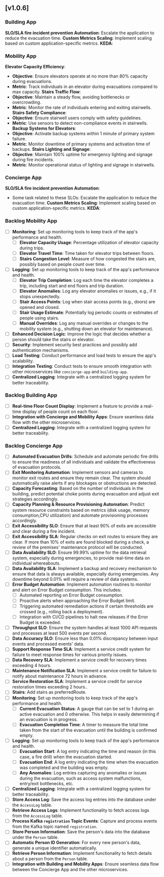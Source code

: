 ## [v1.0.6]

### Building App
**SLO/SLA fire incident prevention Automation**: Escalate the application to reduce the evacuation time.
**Custom Metrics Scaling**: Implement scaling based on custom application-specific metrics.
**KEDA**:

### Mobility App
**Elevator Capacity Efficiency**:
   - **Objective**: Ensure elevators operate at no more than 80% capacity during evacuations.
   - **Metric**: Track individuals in an elevator during evacuations compared to max capacity.
**Stairs Traffic Flow**:
   - **Objective**: Maintain a steady flow, avoiding bottlenecks or overcrowding.
   - **Metric**: Monitor the rate of individuals entering and exiting stairwells.
**Stairs Safety Compliance**:
   - **Objective**: Ensure stairwell users comply with safety guidelines.
   - **Metric**: Use sensors to detect non-compliance events in stairwells.
**Backup Systems for Elevators**:
   - **Objective**: Activate backup systems within 1 minute of primary system failure.
   - **Metric**: Monitor downtime of primary systems and activation time of backups.
**Stairs Lighting and Signage**:
   - **Objective**: Maintain 100% uptime for emergency lighting and signage during fire incidents.
   - **Metric**: Monitor operational status of lighting and signage in stairwells.

### Concierge App
**SLO/SLA fire incident prevention Automation**:
   - Some task related to these SLOs: Escalate the application to reduce the evacuation time.
**Custom Metrics Scaling**: Implement scaling based on custom application-specific metrics.
**KEDA**:

### Backlog Mobility App
- [ ] **Monitoring**: Set up monitoring tools to keep track of the app's performance and health.
  - [ ] **Elevator Capacity Usage**: Percentage utilization of elevator capacity during trips.
  - [ ] **Elevator Travel Time**: Time taken for elevator trips between floors.
  - [ ] **Stairs Congestion Level**: Measure of how congested the stairs are, possibly based on people count over time.
- [ ] **Logging**: Set up monitoring tools to keep track of the app's performance and health. 
  - [ ] **Elevator Trip Completion**: Log each time the elevator completes a trip, including start and end floors and trip duration.
  - [ ] **Elevator Anomalies**: Log any elevator anomalies or issues, e.g., if it stops unexpectedly.
  - [ ] **Stair Access Points**: Log when stair access points (e.g., doors) are opened and closed.
  - [ ] **Stair Usage Estimate**: Potentially log periodic counts or estimates of people using stairs.
  - [ ] **Manual Overrides**: Log any manual overrides or changes to the mobility system (e.g., shutting down an elevator for maintenance).
- [ ] **Enhanced Decision Logic**: Improve the logic that decides whether a person should take the stairs or elevator.
- [ ] **Security**: Implement security best practices and possibly add authentication mechanisms.
- [ ] **Load Testing**: Conduct performance and load tests to ensure the app's scalability.
- [ ] **Integration Testing**: Conduct tests to ensure smooth integration with other microservices like `concierge-app` and `building-app`.
- [ ] **Centralized Logging**: Integrate with a centralized logging system for better traceability.

### Backlog Building App 
- [ ] **Real-time Floor Count Display**: Implement a feature to provide a real-time display of people count on each floor.
- [ ] **Integration with Concierge and Mobility Apps**: Ensure seamless data flow with the other microservices.
- [ ] **Centralized Logging**: Integrate with a centralized logging system for better traceability.

### Backlog Concierge App
- [ ] **Automated Evacuation Drills**: Schedule and automate periodic fire drills to ensure the readiness of all individuals and validate the effectiveness of evacuation protocols.
- [ ] **Exit Monitoring Automation**: Implement sensors and cameras to monitor exit routes and ensure they remain clear. The system should automatically raise alerts if any blockages or obstructions are detected.
- [ ] **Capacity Forecasting**: Based on the number of individuals in the building, predict potential choke points during evacuation and adjust exit strategies accordingly.
- [ ] **Capacity Planning & Resource Provisioning Automation**: Predict system resource constraints based on metrics (disk usage, memory consumption,CPU utilization) and automate provisioning processes accordingly. 
- [ ] **Exit Accessibility SLO**: Ensure that at least 90% of exits are accessible and clear during a fire incident.
- [ ] **Exit Accessibility SLA**: Regular checks on exit routes to ensure they are clear. If more than 10% of exits are found blocked during a check,  a review of the premises' maintenance protocol will be conducted. 
- [ ] **Data Availability SLO**: Ensure 99.99% uptime for the data retrieval system, especially during emergencies, to provide real-time data on individual whereabouts.
- [ ] **Data Availability SLA**: Implement a backup and recovery mechanism to ensure that data is always available, especially during emergencies. Any downtime beyond 0.01% will require a review of data systems.
- [ ] **Error Budget Automation**: Implement automation routines to monitor and alert on Error Budget consumption. This includes:
  - [ ] Automated reporting on Error Budget consumption.
  - [ ] Proactive alerts when approaching the Error Budget limit.
  - [ ] Triggering automated remediation actions if certain thresholds are crossed (e.g., rolling back a deployment).
  - [ ] Integration with CI/CD pipelines to halt new releases if the Error Budget is exceeded.
- [ ] **Throughput SLO**: Ensure the system handles at least 1000 API requests and processes at least 500 events per second.
- [ ] **Data Accuracy SLO**: Ensure less than 0.01% discrepancy between input events and processed events' data.  
- [ ] **Support Response Time SLA**: Implement a service credit system for failure to meet response times for various priority issues.
- [ ] **Data Recovery SLA**: Implement a service credit for recovery times exceeding 4 hours.
- [ ] **Maintenance Notification SLA**: Implement a service credit for failure to notify about maintenance 72 hours in advance.
- [ ] **Service Restoration SLA**: Implement a service credit for service restoration times exceeding 2 hours..
- [ ] **Stairs**: Add stairs as preferredRoute.
- [ ] **Monitoring**: Set up monitoring tools to keep track of the app's performance and health.
   - [ ] **Current Evacuation Status**: A gauge that can be set to 1 during an active evacuation and 0 otherwise. This helps in easily determining if an evacuation is in progress.
  - [ ] **Evacuation Completion Time**: A timer to measure the total time taken from the start of the evacuation until the building is confirmed empty.
- [ ] **Logging**: Set up monitoring tools to keep track of the app's performance and health.
  - [ ] **Evacuation Start**: A log entry indicating the time and reason (in this case, a fire drill) when the evacuation started.
  - [ ] **Evacuation End**: A log entry indicating the time when the evacuation was completed and the building was empty.
  - [ ] **Any Anomalies**: Log entries capturing any anomalies or issues during the evacuation, such as access system malfunctions, entry/exit bottlenecks, etc.
- [ ] **Centralized Logging**: Integrate with a centralized logging system for better traceability.
- [ ] **Store Access Log**: Save the access log entries into the database under the `AccessLog` table.
- [ ] **Retrieve Access Logs**: Implement functionality to fetch access logs from the `AccessLog` table.
- [ ] **Process Kafka `registration` Topic Events**: Capture and process events from the Kafka topic named `registration`.
- [ ] **Store Person Information**: Save the person's data into the database under the `Person` table.
- [ ] **Automatic Person ID Generation**: For every new person's data, generate a unique identifier automatically.
- [ ] **Retrieve Person Information**: Implement functionality to fetch details about a person from the `Person` table.
- [ ] **Integration with Building and Mobility Apps**: Ensure seamless data flow between the Concierge App and the other microservices.